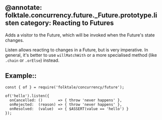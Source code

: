 @annotate: folktale.concurrency.future._Future.prototype.listen
category: Reacting to Futures
---

Adds a visitor to the Future, which will be invoked when the Future's state changes.

Listen allows reacting to changes in a Future, but is very imperative. In general, it's better to use `willMatchWith` or a more specialised method (like `.chain` or `.orElse`) instead.


## Example::

    const { of } = require('folktale/concurrency/future');

    of('hello').listen({
      onCancelled: ()       => { throw 'never happens' },
      onRejected:  (reason) => { throw 'never happens' },
      onResolved:  (value)  => { $ASSERT(value == 'hello') }
    });
